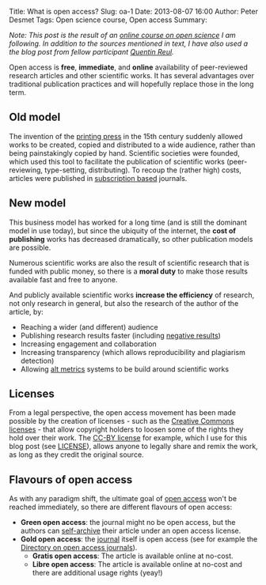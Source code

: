 Title: What is open access?
Slug: oa-1
Date: 2013-08-07 16:00
Author: Peter Desmet
Tags: Open science course, Open access
Summary: 

*Note: This post is the result of an [online course on open science](https://p2pu.org/en/courses/5/open-science-an-introduction/) I am following. In addition to the sources mentioned in text, I have also used a the blog post from fellow participant [Quentin Reul](http://linked-data.blogspot.com/2013/08/introduction-to-open-access.html).*

Open access is **free**, **immediate**, and **online** availability of peer-reviewed research articles and other scientific works. It has several advantages over traditional publication practices and will hopefully replace those in the long term.

## Old model

The invention of the [printing press](http://en.wikipedia.org/wiki/Printing_press) in the 15th century suddenly allowed works to be created, copied and distributed to a wide audience, rather than being painstakingly copied by hand. Scientific societies were founded, which used this tool to facilitate the publication of scientific works (peer-reviewing, type-setting, distributing). To recoup the (rather high) costs, articles were published in [subscription based](http://en.wikipedia.org/wiki/Subscription_business_model) journals.

## New model

This business model has worked for a long time (and is still the dominant model in use today), but since the ubiquity of the internet, the **cost of publishing** works has decreased dramatically, so other publication models are possible.

Numerous scientific works are also the result of scientific research that is funded with public money, so there is a **moral duty** to make those results available fast and free to anyone.

And publicly available scientific works **increase the efficiency** of research, not only research in general, but also the research of the author of the article, by:

* Reaching a wider (and different) audience
* Publishing research results faster (including [negative results](http://blog.f1000research.com/2013/05/15/no-article-fee-for-negative-results-until-end-of-august/))
* Increasing engagement and collaboration
* Increasing transparency (which allows reproducibility and plagiarism detection)
* Allowing [alt metrics](http://altmetrics.org/manifesto/) systems to be build around scientific works

## Licenses

From a legal perspective, the open access movement has been made possible by the creation of licenses - such as the [Creative Commons licenses](http://creativecommons.org/licenses/) - that allow copyright holders to loosen some of the rights they hold over their work. The [CC-BY license](http://creativecommons.org/licenses/by/3.0/) for example, which I use for this blog post (see [LICENSE](http://peterdesmet.com/LICENSE.txt)), allows anyone to legally share and remix the work, as long as they credit the original source.

## Flavours of open access

As with any paradigm shift, the ultimate goal of [open access](http://en.wikipedia.org/wiki/Open_access) won't be reached immediately, so there are different flavours of open access:

* **Green open access**: the journal might no be open access, but the authors can [self-archive](http://en.wikipedia.org/wiki/Self-archiving) their article under an open access license.
* **Gold open access**: the [journal](http://en.wikipedia.org/wiki/Open_access_journal) itself is open access (see for example the [Directory on open access journals](http://www.doaj.org/)).
    * **Gratis open access**: The article is available online at no-cost.
    * **Libre open access**: The article is available online at no-cost and there are additional usage rights (yeay!)
